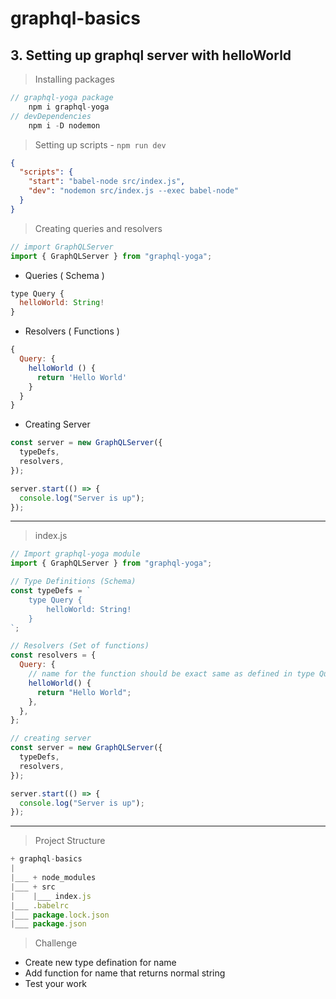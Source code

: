 # graphql-basics

## 3. Setting up graphql server with helloWorld

> Installing packages

```js
// graphql-yoga package
    npm i graphql-yoga
// devDependencies
    npm i -D nodemon
```

> Setting up scripts - `npm run dev`

```json
{
  "scripts": {
    "start": "babel-node src/index.js",
    "dev": "nodemon src/index.js --exec babel-node"
  }
}
```

> Creating queries and resolvers

```js
// import GraphQLServer
import { GraphQLServer } from "graphql-yoga";
```

- Queries ( Schema )

```js
type Query {
  helloWorld: String!
}
```

- Resolvers ( Functions )

```js
{
  Query: {
    helloWorld () {
      return 'Hello World'
    }
  }
}
```

- Creating Server

```js
const server = new GraphQLServer({
  typeDefs,
  resolvers,
});

server.start(() => {
  console.log("Server is up");
});
```

---

> index.js

```js
// Import graphql-yoga module
import { GraphQLServer } from "graphql-yoga";

// Type Definitions (Schema)
const typeDefs = `
    type Query {
        helloWorld: String!
    }
`;

// Resolvers (Set of functions)
const resolvers = {
  Query: {
    // name for the function should be exact same as defined in type Query
    helloWorld() {
      return "Hello World";
    },
  },
};

// creating server
const server = new GraphQLServer({
  typeDefs,
  resolvers,
});

server.start(() => {
  console.log("Server is up");
});

```

---

> Project Structure

```js
+ graphql-basics
|
|___ + node_modules
|___ + src
|    |___ index.js
|___ .babelrc
|___ package.lock.json
|___ package.json

```

> Challenge

- Create new type defination for name
- Add function for name that returns normal string
- Test your work
